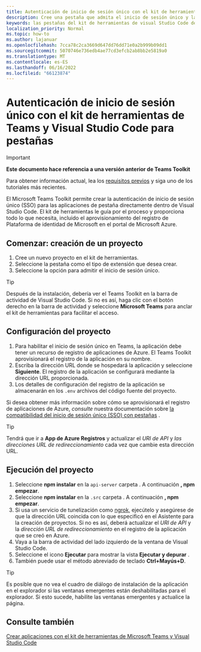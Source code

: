 ```yaml
---
title: Autenticación de inicio de sesión único con el kit de herramientas de Teams y Visual Studio Code para pestañas
description: Cree una pestaña que admita el inicio de sesión único y las llamadas de Microsoft Graph directamente dentro de Visual Studio Code con el Microsoft Teams Toolkit.
keywords: las pestañas del kit de herramientas de visual Studio Code de teams firman la autenticación de grafos de la plataforma de identidad de Azure
localization_priority: Normal
ms.topic: how-to
ms.author: lajanuar
ms.openlocfilehash: 7cca78c2ca3669d647dd76dd71e0a2b999b09dd1
ms.sourcegitcommit: 5070746e736edb4ae77cd3efcb2ab8bb2e5819a0
ms.translationtype: MT
ms.contentlocale: es-ES
ms.lasthandoff: 06/16/2022
ms.locfileid: "66123874"
---
```

# <a name="single-sign-on-authentication-with-teams-toolkit-and-visual-studio-code-for-tabs"></a>Autenticación de inicio de sesión único con el kit de herramientas de Teams y Visual Studio Code para pestañas

> [!IMPORTANT]
> **Este documento hace referencia a una versión anterior de Teams Toolkit**
>
> Para obtener información actual, lea los [requisitos previos](../get-started/prerequisites.md) y siga uno de los tutoriales más recientes.

El Microsoft Teams Toolkit permite crear la autenticación de inicio de sesión único (SSO) para las aplicaciones de pestaña directamente dentro de Visual Studio Code. El kit de herramientas le guía por el proceso y proporciona todo lo que necesita, incluido el aprovisionamiento del registro de Plataforma de identidad de Microsoft en el portal de Microsoft Azure.

## <a name="get-started--create-a-project"></a>Comenzar: creación de un proyecto

1. Cree un nuevo proyecto en el kit de herramientas.
1. Seleccione la pestaña como el tipo de extensión que desea crear.
1. Seleccione la opción para admitir el inicio de sesión único.

> [!TIP]
> Después de la instalación, debería ver el Teams Toolkit en la barra de actividad de Visual Studio Code. Si no es así, haga clic con el botón derecho en la barra de actividad y seleccione **Microsoft Teams** para anclar el kit de herramientas para facilitar el acceso.

## <a name="configure-your-project"></a>Configuración del proyecto

1. Para habilitar el inicio de sesión único en Teams, la aplicación debe tener un recurso de registro de aplicaciones de Azure. El Teams Toolkit aprovisionará el registro de la aplicación en su nombre.
1. Escriba la dirección URL donde se hospedará la aplicación y seleccione **Siguiente**. El registro de la aplicación se configurará mediante la dirección URL proporcionada.
1. Los detalles de configuración del registro de la aplicación se almacenarán en los `.env` archivos del código fuente del proyecto.

Si desea obtener más información sobre cómo se aprovisionará el registro de aplicaciones de Azure, *consulte*  nuestra documentación sobre [la compatibilidad del inicio de sesión único (SSO) con pestañas](../tabs/how-to/authentication/tab-sso-overview.md) .

> [!TIP]
> Tendrá que ir a **App de Azure Registros** y actualizar el *URI de API* y *las direcciones URL de redireccionamiento* cada vez que cambie esta dirección URL.

## <a name="run-your-project"></a>Ejecución del proyecto

1. Seleccione **npm instalar** en la `api-server` carpeta . A continuación **, npm empezar**.
1. Seleccione **npm instalar** en la `.src` carpeta . A continuación **, npm empezar**.
1. Si usa un servicio de tunelización como [ngrok](https://ngrok.com/), ejecútelo y asegúrese de que la dirección URL coincida con lo que especificó en el Asistente para la creación de proyectos. Si no es así, deberá actualizar el *URI de API* y la *dirección URL de redireccionamiento* en el registro de la aplicación que se creó en Azure.
1. Vaya a la barra de actividad del lado izquierdo de la ventana de Visual Studio Code.
1. Seleccione el icono **Ejecutar** para mostrar la vista **Ejecutar y depurar** .
1. También puede usar el método abreviado de teclado **Ctrl+Mayús+D**.

> [!TIP]
> Es posible que no vea el cuadro de diálogo de instalación de la aplicación en el explorador si las ventanas emergentes están deshabilitadas para el explorador. Si esto sucede, habilite las ventanas emergentes y actualice la página.

## <a name="see-also"></a>Consulte también

[Crear aplicaciones con el kit de herramientas de Microsoft Teams y Visual Studio Code](visual-studio-code-overview.md)
